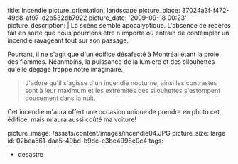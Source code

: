 title: Incendie
picture_orientation: landscape
picture_place: 37024a3f-f472-49d8-af97-d2b532db7922
picture_date: '2009-09-18 00:23'
picture_description: |
  La scène semble apocalyptique. L'absence de repères fait en sorte que nous pourrions être n'importe où entrain de contempler un incendie ravageant tout sur son&nbsp;passage.
  
  Pourtant, il ne s'agit que d'un édifice désafecté à Montréal étant la proie des flammes. Néanmoins, la puissance de la lumière et des silouhettes qu'elle dégage frappe notre&nbsp;imaginaire.
  
  > J'adore qu'il s'agisse d'un incendie nocturne, ainsi les contrastes sont à leur maximum et les extrémités des silouhettes s'estompent doucement dans la&nbsp;nuit.
  
  Cet incendie m'aura offert une occasion unique de prendre en photo cet édifice, mais m'aura aussi coûté ma&nbsp;voiture!
  
picture_image: /assets/content/images/incendie04.JPG
picture_size: large
id: 02bea561-daa5-40bd-b9dc-e3be4998e0c4
tags:
  - desastre
